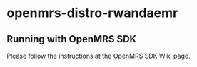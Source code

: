openmrs-distro-rwandaemr
==========================

## Running with OpenMRS SDK

Please follow the instructions at the [OpenMRS SDK Wiki page](https://wiki.openmrs.org/display/docs/OpenMRS+SDK). 

